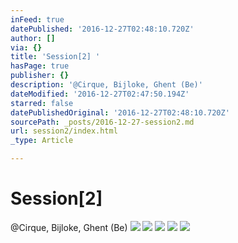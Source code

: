 ```yaml
---
inFeed: true
datePublished: '2016-12-27T02:48:10.720Z'
author: []
via: {}
title: 'Session[2] '
hasPage: true
publisher: {}
description: '@Cirque, Bijloke, Ghent (Be)'
dateModified: '2016-12-27T02:47:50.194Z'
starred: false
datePublishedOriginal: '2016-12-27T02:48:10.720Z'
sourcePath: _posts/2016-12-27-session2.md
url: session2/index.html
_type: Article

---
```

# Session\[2\] 

@Cirque, Bijloke, Ghent (Be)
![](https://the-grid-user-content.s3-us-west-2.amazonaws.com/d2666e25-f3cf-4fff-92d1-0cdef7fbb68e.jpg)
![](https://the-grid-user-content.s3-us-west-2.amazonaws.com/a6b21120-a0cc-4e1a-a6c5-d93de28055c7.jpg)
![](https://the-grid-user-content.s3-us-west-2.amazonaws.com/fde34624-6a07-4a8c-a6e8-6fe5febd3762.jpg)
![](https://the-grid-user-content.s3-us-west-2.amazonaws.com/d4f01d16-062e-48ae-8349-cf2b67dad51c.jpg)
![](https://the-grid-user-content.s3-us-west-2.amazonaws.com/ec90d337-c8d2-4a35-88a1-41d3753e286b.jpg)